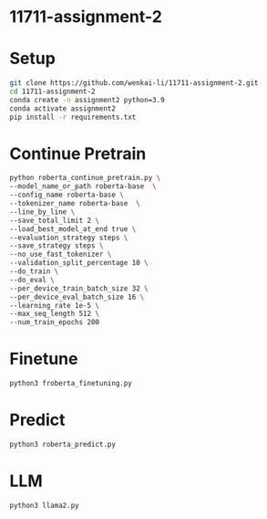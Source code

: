 # 11711-assignment-2

# Setup

```bash
git clone https://github.com/wenkai-li/11711-assignment-2.git
cd 11711-assignment-2
conda create -n assignment2 python=3.9
conda activate assignment2
pip install -r requirements.txt
```

# Continue Pretrain

```bash
python roberta_continue_pretrain.py \
--model_name_or_path roberta-base  \
--config_name roberta-base \
--tokenizer_name roberta-base  \
--line_by_line \
--save_total_limit 2 \
--load_best_model_at_end true \
--evaluation_strategy steps \
--save_strategy steps \
--no_use_fast_tokenizer \
--validation_split_percentage 10 \
--do_train \
--do_eval \
--per_device_train_batch_size 32 \
--per_device_eval_batch_size 16 \
--learning_rate 1e-5 \
--max_seq_length 512 \
--num_train_epochs 200
```

# Finetune

```bash
python3 froberta_finetuning.py
```

# Predict

```bash
python3 roberta_predict.py
```

# LLM

```bash
python3 llama2.py
```

